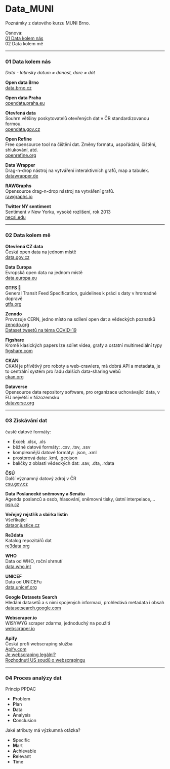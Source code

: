 # Data_MUNI
Poznámky z datového kurzu MUNI Brno.  
  
Osnova:  
[01 Data kolem nás](#01-Data-kolem-nás)  
02 Data kolem mě  

---

### 01 Data kolem nás
_Data - latinsky datum = danost, dare = dát_  
  
**Open data Brno**  
[data.brno.cz](https://data.brno.cz/)  

**Open data Praha**  
[opendata.praha.eu](https://opendata.praha.eu)  
  
**Otevřená data**  
Souhrn většiny poskytovatelů otevřených dat v ČR standardizovanou formou.  
[opendata.gov.cz](https://opendata.gov.cz)  

**Open Refine**  
Free opensource tool na čištění dat. Změny formátu, uspořádání, čištění, shlukování, atd.  
[openrefine.org](https://openrefine.org)  
  
**Data Wrapper**  
Drag-n-drop nástroj na vytváření interaktivních grafů, map a tabulek.  
[datawrapper.de](https://www.datawrapper.de)  

**RAWGraphs**  
Opensource drag-n-drop nástroj na vytváření grafů.  
[rawgraphs.io](https://www.rawgraphs.io/)  
  
**Twitter NY sentiment**  
Sentiment v New Yorku, vysoké rozlišení, rok 2013  
[necsi.edu](https://necsi.edu/sentiment-in-new-york-city)  

---

### 02 Data kolem mě  

**Otevřená CZ data**  
Česká open data na jednom místě  
[data.gov.cz](https://data.gov.cz)  
  
**Data Europa**  
Evropská open data na jednom místě  
[data.europa.eu](https://data.europa.eu/en)  

**GTFS :train2:**  
General Transit Feed Specification, guidelines k práci s daty v hromadné dopravě  
[gtfs.org](https://gtfs.org)  

**Zenodo**  
Provozuje CERN, jedno místo na sdílení open dat a vědeckých poznatků  
[zenodo.org](https://zenodo.org)  
[Dataset tweetů na téma COVID-19](https://zenodo.org/records/6481639)  

**Figshare**  
Kromě klasických papers lze sdílet videa, grafy a ostatní multimediální typy  
[figshare.com](https://figshare.com)  
  
**CKAN**  
CKAN je přívětivý pro roboty a web-crawlers, má dobrá API a metadata, je to centrální systém pro řadu dalších data-sharing webů  
[ckan.org](https://ckan.org)  

**Dataverse**  
Opensource data repository software, pro organizace uchovávající data, v EU největší v Nizozemsku  
[dataverse.org](https://dataverse.org)  

---

### 03 Získávání dat
časté datové formáty:  
- Excel: .xlsx, .xls  
- běžné datové formáty: .csv, .tsv, .ssv  
- komplexnější datové formáty: .json, .xml  
- prostorová data: .kml, .geojson
- balíčky z oblasti vědeckých dat: .sav, .dta, .rdata 

**ČSÚ**  
Další významný datový zdroj v ČR  
[csu.gov.cz](https://csu.gov.cz)  
  
**Data Poslanecké sněmovny a Senátu**  
Agenda poslanců a osob, hlasování, sněmovní tisky, ústní interpelace,...  
[psp.cz](https://www.psp.cz/sqw/hp.sqw?k=1300)  
  
**Veřejný rejstřík a sbírka listin**  
Všeříkající  
[dataor.justice.cz](https://dataor.justice.cz)  
  
**Re3data**  
Katalog repozitářů dat  
[re3data.org](https://www.re3data.org)  
  
**WHO**  
Data od WHO, roční shrnutí  
[data.who.int](https://data.who.int)  
  
**UNICEF**  
Data od UNICEFu  
[data.unicef.org](https://data.unicef.org)  
  
**Google Datasets Search**  
Hledání datasetů a s nimi spojených informací, prohledává metadata i obsah  
[datasetsearch.google.com](https://datasetsearch.research.google.com)  
  
**Webscraper.io**  
WISYWYG scraper zdarma, jednoduchý na použití  
[webscraper.io](https://webscraper.io)  
  
**Apify**  
Česká profi webscraping služba  
[Apify.com](https://apify.com/)  
[Je webscraping legální?](https://blog.apify.com/is-web-scraping-legal/)  
[Rozhodnutí US soudů o webscrapingu](https://techcrunch.com/2022/04/18/web-scraping-legal-court/?guccounter=1)  
  
---  
  
### 04 Proces analýzy dat  
Princip PPDAC  
- **P**roblem  
- **P**lan  
- **D**ata  
- **A**nalysis  
- **C**onclusion  
  
Jaké atributy má výzkumná otázka?  
- **S**pecific  
- **M**art  
- **A**chievable  
- **R**elevant  
- **T**ime  

